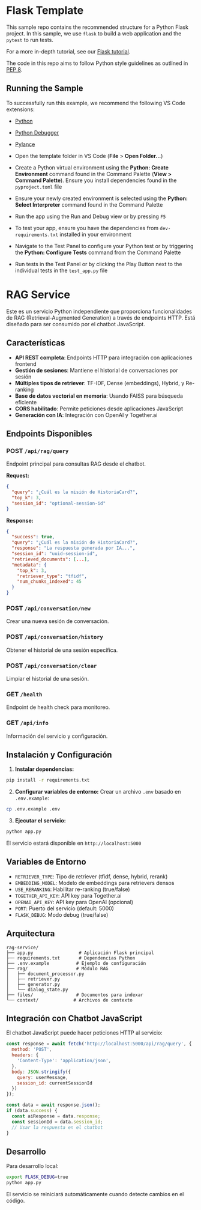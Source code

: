 # Flask Template

This sample repo contains the recommended structure for a Python Flask project. In this sample, we use `flask` to build a web application and the `pytest` to run tests.

 For a more in-depth tutorial, see our [Flask tutorial](https://code.visualstudio.com/docs/python/tutorial-flask).

 The code in this repo aims to follow Python style guidelines as outlined in [PEP 8](https://peps.python.org/pep-0008/).

## Running the Sample

To successfully run this example, we recommend the following VS Code extensions:

- [Python](https://marketplace.visualstudio.com/items?itemName=ms-python.python)
- [Python Debugger](https://marketplace.visualstudio.com/items?itemName=ms-python.debugpy)
- [Pylance](https://marketplace.visualstudio.com/items?itemName=ms-python.vscode-pylance) 

- Open the template folder in VS Code (**File** > **Open Folder...**)
- Create a Python virtual environment using the **Python: Create Environment** command found in the Command Palette (**View > Command Palette**). Ensure you install dependencies found in the `pyproject.toml` file
- Ensure your newly created environment is selected using the **Python: Select Interpreter** command found in the Command Palette
- Run the app using the Run and Debug view or by pressing `F5`
- To test your app, ensure you have the dependencies from `dev-requirements.txt` installed in your environment
- Navigate to the Test Panel to configure your Python test or by triggering the **Python: Configure Tests** command from the Command Palette
- Run tests in the Test Panel or by clicking the Play Button next to the individual tests in the `test_app.py` file

# RAG Service

Este es un servicio Python independiente que proporciona funcionalidades de RAG (Retrieval-Augmented Generation) a través de endpoints HTTP. Está diseñado para ser consumido por el chatbot JavaScript.

## Características

- **API REST completa**: Endpoints HTTP para integración con aplicaciones frontend
- **Gestión de sesiones**: Mantiene el historial de conversaciones por sesión
- **Múltiples tipos de retriever**: TF-IDF, Dense (embeddings), Hybrid, y Re-ranking
- **Base de datos vectorial en memoria**: Usando FAISS para búsqueda eficiente
- **CORS habilitado**: Permite peticiones desde aplicaciones JavaScript
- **Generación con IA**: Integración con OpenAI y Together.ai

## Endpoints Disponibles

### POST `/api/rag/query`
Endpoint principal para consultas RAG desde el chatbot.

**Request:**
```json
{
  "query": "¿Cuál es la misión de HistoriaCard?",
  "top_k": 3,
  "session_id": "optional-session-id"
}
```

**Response:**
```json
{
  "success": true,
  "query": "¿Cuál es la misión de HistoriaCard?",
  "response": "La respuesta generada por IA...",
  "session_id": "uuid-session-id",
  "retrieved_documents": [...],
  "metadata": {
    "top_k": 3,
    "retriever_type": "tfidf",
    "num_chunks_indexed": 45
  }
}
```

### POST `/api/conversation/new`
Crear una nueva sesión de conversación.

### POST `/api/conversation/history`
Obtener el historial de una sesión específica.

### POST `/api/conversation/clear`
Limpiar el historial de una sesión.

### GET `/health`
Endpoint de health check para monitoreo.

### GET `/api/info`
Información del servicio y configuración.

## Instalación y Configuración

1. **Instalar dependencias:**
```bash
pip install -r requirements.txt
```

2. **Configurar variables de entorno:**
Crear un archivo `.env` basado en `.env.example`:
```bash
cp .env.example .env
```

3. **Ejecutar el servicio:**
```bash
python app.py
```

El servicio estará disponible en `http://localhost:5000`

## Variables de Entorno

- `RETRIEVER_TYPE`: Tipo de retriever (tfidf, dense, hybrid, rerank)
- `EMBEDDING_MODEL`: Modelo de embeddings para retrievers densos
- `USE_RERANKING`: Habilitar re-ranking (true/false)
- `TOGETHER_API_KEY`: API key para Together.ai
- `OPENAI_API_KEY`: API key para OpenAI (opcional)
- `PORT`: Puerto del servicio (default: 5000)
- `FLASK_DEBUG`: Modo debug (true/false)

## Arquitectura

```
rag-service/
├── app.py                 # Aplicación Flask principal
├── requirements.txt       # Dependencias Python
├── .env.example          # Ejemplo de configuración
├── rag/                  # Módulo RAG
│   ├── document_processor.py
│   ├── retriever.py
│   ├── generator.py
│   └── dialog_state.py
├── files/                # Documentos para indexar
└── context/             # Archivos de contexto
```

## Integración con Chatbot JavaScript

El chatbot JavaScript puede hacer peticiones HTTP al servicio:

```javascript
const response = await fetch('http://localhost:5000/api/rag/query', {
  method: 'POST',
  headers: {
    'Content-Type': 'application/json',
  },
  body: JSON.stringify({
    query: userMessage,
    session_id: currentSessionId
  })
});

const data = await response.json();
if (data.success) {
  const aiResponse = data.response;
  const sessionId = data.session_id;
  // Usar la respuesta en el chatbot
}
```

## Desarrollo

Para desarrollo local:
```bash
export FLASK_DEBUG=true
python app.py
```

El servicio se reiniciará automáticamente cuando detecte cambios en el código.
